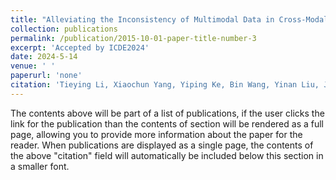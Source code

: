 ```yaml
---
title: "Alleviating the Inconsistency of Multimodal Data in Cross-Modal Retrieval"
collection: publications
permalink: /publication/2015-10-01-paper-title-number-3
excerpt: 'Accepted by ICDE2024'
date: 2024-5-14
venue: ' '
paperurl: 'none'
citation: 'Tieying Li, Xiaochun Yang, Yiping Ke, Bin Wang, Yinan Liu, Jiaxing Xu.  Alleviating the Inconsistency of Multimodal Data in Cross-Modal Retrieval. To appear in ICDE 2024. '
---
```


The contents above will be part of a list of publications, if the user clicks the link for the publication than the contents of section will be rendered as a full page, allowing you to provide more information about the paper for the reader. When publications are displayed as a single page, the contents of the above "citation" field will automatically be included below this section in a smaller font.
